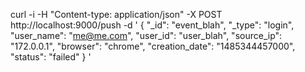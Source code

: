 curl -i -H "Content-type: application/json" -X POST http://localhost:9000/push -d '
  { "_id": "event_blah", "_type": "login", "user_name": "me@me.com", "user_id": "user_blah", "source_ip": "172.0.0.1", "browser": "chrome", "creation_date": "1485344457000", "status": "failed" }
'